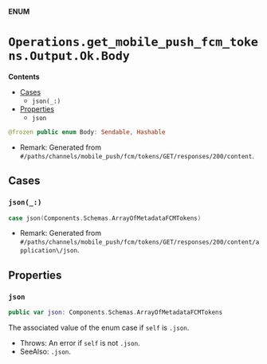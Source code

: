 **ENUM**

# `Operations.get_mobile_push_fcm_tokens.Output.Ok.Body`

**Contents**

- [Cases](#cases)
  - `json(_:)`
- [Properties](#properties)
  - `json`

```swift
@frozen public enum Body: Sendable, Hashable
```

- Remark: Generated from `#/paths/channels/mobile_push/fcm/tokens/GET/responses/200/content`.

## Cases
### `json(_:)`

```swift
case json(Components.Schemas.ArrayOfMetadataFCMTokens)
```

- Remark: Generated from `#/paths/channels/mobile_push/fcm/tokens/GET/responses/200/content/application\/json`.

## Properties
### `json`

```swift
public var json: Components.Schemas.ArrayOfMetadataFCMTokens
```

The associated value of the enum case if `self` is `.json`.

- Throws: An error if `self` is not `.json`.
- SeeAlso: `.json`.
